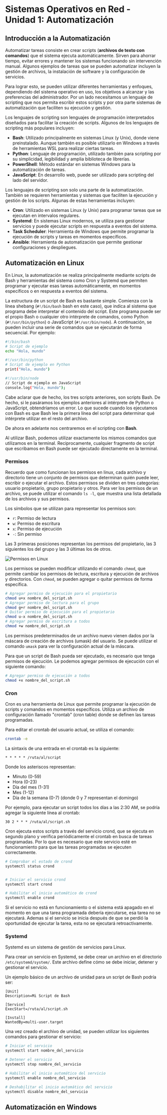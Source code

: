 # Sistemas Operativos en Red - Unidad 1: Automatización
## Introducción a la Automatización
Automatizar tareas consiste en crear scripts (**archivos de texto con comandos**) que el sistema ejecuta automáticamente.
Sirven para ahorrar tiempo, evitar errores y mantener los sistemas funcionando sin intervención manual. Algunos ejemplos de tareas que se pueden automatizar incluyen la gestión de archivos, la instalación de software y la configuración de servicios.

Para lograr esto, se pueden utilizar diferentes herramientas y enfoques, dependiendo del sistema operativo en uso, los objetivos a alcanzar y las preferencias del administrador. Por un lado necesitamos un lenguaje de scripting que nos permita escribir estos scripts y por otra parte sistemas de automatización que faciliten su ejecución y gestión.

Los lenguajes de scripting son lenguajes de programación interpretados diseñados para facilitar la creación de scripts. Algunos de los lenguajes de scripting más populares incluyen:

- **Bash**: Utilizado principalmente en sistemas Linux (y Unix), donde viene preinstalado. Aunque también es posible utilizarlo en Windows a través de herramientas WSL para realizar ciertas tareas.
- **Python**: Lenguaje de programación, utilizado también para scripting por su simplicidad, legibilidad y amplia biblioteca de librerías.
- **PowerShell**: Método estándar en sistemas Windows para la automatización de tareas.
- **JavaScript**: En desarrollo web, puede ser utilizado para scripting del lado del servidor.

Los lenguajes de scripting son solo una parte de la automatización. También se requieren herramientas y sistemas que faciliten la ejecución y gestión de los scripts. Algunas de estas herramientas incluyen:

- **Cron**: Utilizado en sistemas Linux (y Unix) para programar tareas que se ejecutan en intervalos regulares.
- **Systemd**: En sistemas Linux modernos, se utiliza para gestionar servicios y puede ejecutar scripts en respuesta a eventos del sistema.
- **Task Scheduler**: Herramienta de Windows que permite programar la ejecución de scripts y tareas en momentos específicos.
- **Ansible**: Herramienta de automatización que permite gestionar configuraciones y despliegues.


## Automatización en Linux
En Linux, la automatización se realiza principalmente mediante scripts de Bash y herramientas del sistema como Cron y Systemd que permiten programar y ejecutar esas tareas automáticamente, en momentos específicos o en respuesta a eventos del sistema. 

La estructura de un script de Bash es bastante simple. Comienza con la línea shebang (`#!/bin/bash` bash en este caso), que indica al sistema que programa debe interpretar el contenido del script. Este programa puede ser el propio Bash o cualquier otro intérprete de comandos, como Python (`#!/usr/bin/python`) o JavaScript (`#!/usr/bin/node`). A continuación, se pueden incluir una serie de comandos que se ejecutarán de forma secuencial. Por ejemplo:

```bash
#!/bin/bash
# Script de ejemplo
echo "Hola, mundo"
```

```bash
#!/usr/bin/python
# Script de ejemplo en Python
print("Hola, mundo")
```

```bash
#!/usr/bin/node
// Script de ejemplo en JavaScript
console.log("Hola, mundo");
```

Cabe aclarar que de hecho, los tres scripts anteriores, son scripts Bash. De hecho, si le pasáramos los ejemplos anteriores al intérprete de Python o JavaScript, obtendríamos un error. Lo que sucede cuando los ejecutamos con Bash es que Bash lee la primera línea del script para determinar qué intérprete utilizar en el resto del archivo.

De ahora en adelante nos centraremos en el scripting con **Bash**. 

Al utilizar Bash, podemos utilizar exactamente los mismos comandos que utilizamos en la terminal. Reciprocamente, cualquier fragmento de script que escribamos en Bash puede ser ejecutado directamente en la terminal.

### Permisos
Recuerdo que como funcionan los permisos en linux, cada archivo y directorio tiene un conjunto de permisos que determinan quién puede leer, escribir o ejecutar el archivo. Estos permisos se dividen en tres categorías: usuario propietario, grupo propietario y otros. Para ver los permisos de un archivo, se puede utilizar el comando `ls -l`, que muestra una lista detallada de los archivos y sus permisos. 

Los símbolos que se utilizan para representar los permisos son:

- `r`: Permiso de lectura
- `w`: Permiso de escritura
- `x`: Permiso de ejecución
- `-`: Sin permiso

Las 3 primeras posiciones representan los permisos del propietario, las 3 siguientes los del grupo y las 3 últimas los de otros. 

![Permisos en Linux](img/permisos.png)

Los permisos se pueden modificar utilizando el comando `chmod`, que permite cambiar los permisos de lectura, escritura y ejecución de archivos y directorios. Con `chmod`, se pueden agregar o quitar permisos de forma específica.

```bash
# Agregar permiso de ejecución para el propietario
chmod u+x nombre_del_script.sh
# Agregar permiso de lectura para el grupo
chmod g+r nombre_del_script.sh
# Quitar permiso de ejecución para el propietario
chmod u-x nombre_del_script.sh
# Agregar permiso de escritura a todos
chmod +w nombre_del_script.sh
```

Los permisos predeterminados de un archivo nuevo vienen dados por la máscara de creación de archivos (umask) del usuario. Se puede utilizar el comando `umask` para ver la configuración actual de la máscara. 

Para que un script de Bash pueda ser ejecutado, es necesario que tenga permisos de ejecución. Le podemos agregar permisos de ejecución con el siguiente comando:

```bash
# Agregar permiso de ejecución a todos
chmod +x nombre_del_script.sh
```

### Cron
Cron es una herramienta de Linux que permite programar la ejecución de scripts y comandos en momentos específicos. Utiliza un archivo de configuración llamado "crontab" (cron table) donde se definen las tareas programadas.

Para editar el crontab del usuario actual, se utiliza el comando:

```bash
crontab -e
```

La sintaxis de una entrada en el crontab es la siguiente:

```
* * * * * /ruta/al/script
```

Donde los asteriscos representan:

- Minuto (0-59)
- Hora (0-23)
- Día del mes (1-31)
- Mes (1-12)
- Día de la semana (0-7) (donde 0 y 7 representan el domingo)

Por ejemplo, para ejecutar un script todos los días a las 2:30 AM, se podría agregar la siguiente línea al crontab:

```
30 2 * * * /ruta/al/script.sh
```

Cron ejecuta estos scripts a través del servicio crond, que se ejecuta en segundo plano y verifica periódicamente el crontab en busca de tareas programadas. Por lo que es necesario que este servicio esté en funcionamiento para que las tareas programadas se ejecuten correctamente.

```bash
# Comprobar el estado de crond
systemctl status crond


# Iniciar el servicio crond
systemctl start crond

# Habilitar el inicio automático de crond
systemctl enable crond
```

Si el servicio no está en funcionamiento o el sistema está apagado en el momento en que una tarea programada debería ejecutarse, esa tarea no se ejecutará. Ademas si el servicio se inicia después de que se perdió la oportunidad de ejecutar la tarea, esta no se ejecutará retroactivamente.

### Systemd
Systemd es un sistema de gestión de servicios para Linux.

Para crear un servicio en Systemd, se debe crear un archivo en el directorio `/etc/systemd/system/`. Este archivo define cómo se debe iniciar, detener y gestionar el servicio.

Un ejemplo básico de un archivo de unidad para un script de Bash podría ser:

```
[Unit]
Description=Mi Script de Bash

[Service]
ExecStart=/ruta/al/script.sh

[Install]
WantedBy=multi-user.target
```

Una vez creado el archivo de unidad, se pueden utilizar los siguientes comandos para gestionar el servicio:

```bash
# Iniciar el servicio
systemctl start nombre_del_servicio

# Detener el servicio
systemctl stop nombre_del_servicio

# Habilitar el inicio automático del servicio
systemctl enable nombre_del_servicio

# Deshabilitar el inicio automático del servicio
systemctl disable nombre_del_servicio
```


## Automatización en Windows
